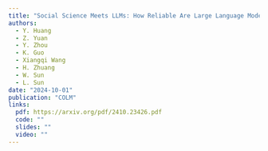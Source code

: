 ```yaml
---
title: "Social Science Meets LLMs: How Reliable Are Large Language Models in Social Simulations?"
authors:
  - Y. Huang
  - Z. Yuan
  - Y. Zhou
  - K. Guo
  - Xiangqi Wang
  - H. Zhuang
  - W. Sun
  - L. Sun
date: "2024-10-01"
publication: "COLM"
links:
  pdf: https://arxiv.org/pdf/2410.23426.pdf
  code: ""
  slides: ""
  video: ""
---
```

